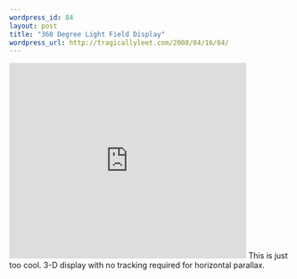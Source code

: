 ```yaml
--- 
wordpress_id: 84
layout: post
title: "360 Degree Light Field Display"
wordpress_url: http://tragicallyleet.com/2008/04/16/84/
---
```

<embed type="application/x-shockwave-flash" width="425" height="350" src="http://youtube.com/v/FF1vFTQOWN4"></embed>
This is just too cool.  3-D display with no tracking required for horizontal parallax.
